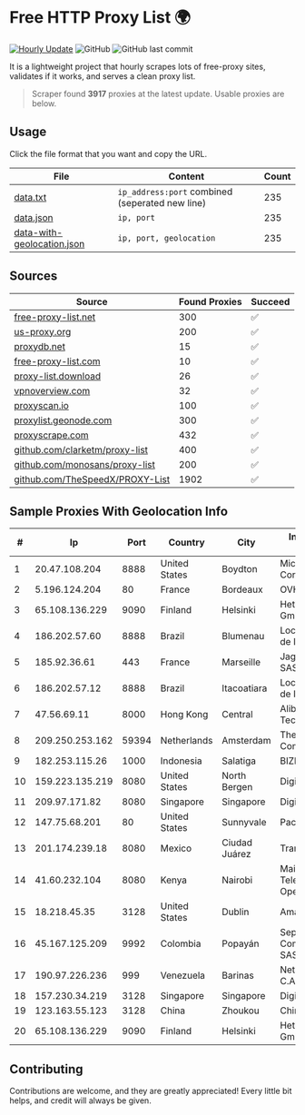 
# Free HTTP Proxy List 🌍

[![Hourly Update](https://github.com/mertguvencli/http-proxy-list/actions/workflows/main.yml/badge.svg?branch=main)](https://github.com/mertguvencli/http-proxy-list/actions/workflows/main.yml)
![GitHub](https://img.shields.io/github/license/mertguvencli/http-proxy-list)
![GitHub last commit](https://img.shields.io/github/last-commit/mertguvencli/http-proxy-list)

It is a lightweight project that hourly scrapes lots of free-proxy sites, validates if it works, and serves a clean proxy list.


> Scraper found **3917** proxies at the latest update. Usable proxies are below.

## Usage

Click the file format that you want and copy the URL.


|File|Content|Count|
|----|-------|-----|
|[data.txt](https://raw.githubusercontent.com/mertguvencli/http-proxy-list/main/proxy-list/data.txt)|`ip_address:port` combined (seperated new line)|235|
|[data.json](https://raw.githubusercontent.com/mertguvencli/http-proxy-list/main/proxy-list/data.json)|`ip, port`|235|
|[data-with-geolocation.json](https://raw.githubusercontent.com/mertguvencli/http-proxy-list/main/proxy-list/data-with-geolocation.json)|`ip, port, geolocation`|235|

## Sources

|Source|Found Proxies|Succeed|
|------|-------------|-------|
|[free-proxy-list.net](https://free-proxy-list.net)|300|✅|
|[us-proxy.org](https://www.us-proxy.org)|200|✅|
|[proxydb.net](http://proxydb.net)|15|✅|
|[free-proxy-list.com](https://free-proxy-list.com/?page=&port=&type%5B%5D=http&type%5B%5D=https&up_time=0&search=Search)|10|✅|
|[proxy-list.download](https://www.proxy-list.download/HTTP)|26|✅|
|[vpnoverview.com](https://vpnoverview.com/privacy/anonymous-browsing/free-proxy-servers)|32|✅|
|[proxyscan.io](https://www.proxyscan.io)|100|✅|
|[proxylist.geonode.com](https://proxylist.geonode.com/api/proxy-list?limit=300&page=1&sort_by=lastChecked&sort_type=desc&protocols=http,https)|300|✅|
|[proxyscrape.com](https://api.proxyscrape.com/v2/?request=displayproxies&protocol=http&timeout=10000&country=all&ssl=all&anonymity=all)|432|✅|
|[github.com/clarketm/proxy-list](https://raw.githubusercontent.com/clarketm/proxy-list/master/proxy-list-raw.txt)|400|✅|
|[github.com/monosans/proxy-list](https://raw.githubusercontent.com/monosans/proxy-list/main/proxies/http.txt)|200|✅|
|[github.com/TheSpeedX/PROXY-List](https://raw.githubusercontent.com/TheSpeedX/PROXY-List/master/http.txt)|1902|✅|


## Sample Proxies With Geolocation Info

|#|Ip|Port|Country|City|Internet Service Provider|
|-|--|----|-------|----|-------------------------|
|1|20.47.108.204|8888|United States|Boydton|Microsoft Corporation|
|2|5.196.124.204|80|France|Bordeaux|OVH SAS|
|3|65.108.136.229|9090|Finland|Helsinki|Hetzner Online GmbH|
|4|186.202.57.60|8888|Brazil|Blumenau|Locaweb Serviços de Internet S/A|
|5|185.92.36.61|443|France|Marseille|Jaguar Network SAS|
|6|186.202.57.12|8888|Brazil|Itacoatiara|Locaweb Serviços de Internet S/A|
|7|47.56.69.11|8000|Hong Kong|Central|Alibaba (US) Technology Co., Ltd.|
|8|209.250.253.162|59394|Netherlands|Amsterdam|The Constant Company|
|9|182.253.115.26|1000|Indonesia|Salatiga|BIZNET|
|10|159.223.135.219|8080|United States|North Bergen|DigitalOcean, LLC|
|11|209.97.171.82|8080|Singapore|Singapore|DigitalOcean, LLC|
|12|147.75.68.201|80|United States|Sunnyvale|Packet Host, Inc.|
|13|201.174.239.18|8080|Mexico|Ciudad Juárez|Transtelco Inc|
|14|41.60.232.104|8080|Kenya|Nairobi|Maintainer Liquid Telecommunications Operations Limited|
|15|18.218.45.35|3128|United States|Dublin|Amazon.com, Inc.|
|16|45.167.125.209|9992|Colombia|Popayán|Sepcom Comunicaciones SAS|
|17|190.97.226.236|999|Venezuela|Barinas|NetLink América C.A.|
|18|157.230.34.219|3128|Singapore|Singapore|DigitalOcean, LLC|
|19|123.163.55.123|3128|China|Zhoukou|Chinanet|
|20|65.108.136.229|9090|Finland|Helsinki|Hetzner Online GmbH|



## Contributing

Contributions are welcome, and they are greatly appreciated! Every
little bit helps, and credit will always be given.

